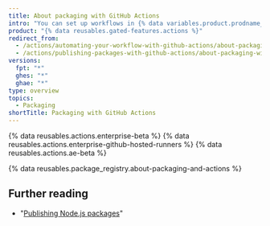 ```yaml
---
title: About packaging with GitHub Actions
intro: "You can set up workflows in {% data variables.product.prodname_actions %} to produce packages and upload them to {% data variables.product.prodname_registry %} or another package hosting provider."
product: "{% data reusables.gated-features.actions %}"
redirect_from:
  - /actions/automating-your-workflow-with-github-actions/about-packaging-with-github-actions
  - /actions/publishing-packages-with-github-actions/about-packaging-with-github-actions
versions:
  fpt: "*"
  ghes: "*"
  ghae: "*"
type: overview
topics:
  - Packaging
shortTitle: Packaging with GitHub Actions
---
```


{% data reusables.actions.enterprise-beta %}
{% data reusables.actions.enterprise-github-hosted-runners %}
{% data reusables.actions.ae-beta %}

{% data reusables.package_registry.about-packaging-and-actions %}

## Further reading

- "[Publishing Node.js packages](/actions/automating-your-workflow-with-github-actions/publishing-nodejs-packages)"
